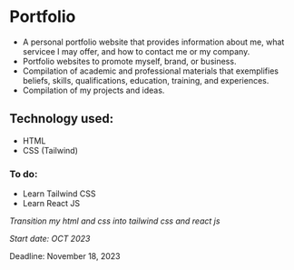 # Portfolio
- A personal portfolio website that provides information about me, what servicee I may offer, and how to contact me or my company. 
- Portfolio websites  to promote myself, brand, or business.
- Compilation of academic and professional materials that exemplifies beliefs, skills, qualifications, education, training, and experiences.
- Compilation of my projects and ideas.
  
## Technology used:
- HTML
- CSS (Tailwind)

### To do:
- Learn Tailwind CSS
- Learn React JS

_Transition my html and css into tailwind css and react js_

_Start date: OCT 2023_

Deadline: November 18, 2023
